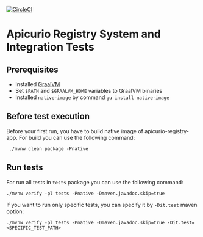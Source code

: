 [![CircleCI](https://circleci.com/gh/Apicurio/apicurio-registry.svg?style=svg)](https://circleci.com/gh/Apicurio/apicurio-registry)

# Apicurio Registry System and Integration Tests

## Prerequisites
* Installed [GraalVM](https://www.graalvm.org/docs/getting-started/)
* Set `$PATH` and `$GRAALVM_HOME` variables to GraalVM binaries
* Installed `native-image` by command `gu install native-image`

## Before test execution
Before your first run, you have to build native image of apicurio-registry-app. For build you can use the following command:

``` ./mvnw clean package -Pnative```

## Run tests
For run all tests in `tests` package you can use the following command:

```./mvnw verify -pl tests -Pnative -Dmaven.javadoc.skip=true```

If you want to run only specific tests, you can specify it by `-Dit.test` maven option:

```./mvnw verify -pl tests -Pnative -Dmaven.javadoc.skip=true -Dit.test=<SPECIFIC_TEST_PATH>```  
